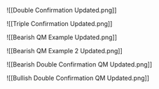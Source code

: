 
![[Double Confirmation Updated.png]]


![[Triple Confirmation Updated.png]]


![[Bearish QM Example Updated.png]]


![[Bearish QM Example 2 Updated.png]]


![[Bearish Double Confirmation QM Updated.png]]


![[Bullish Double Confirmation QM Updated.png]]